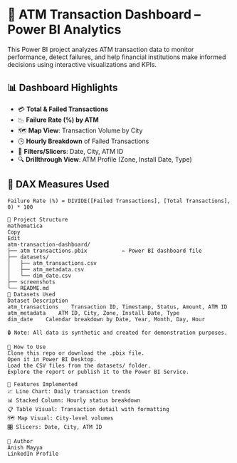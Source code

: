 # 🏧 ATM Transaction Dashboard – Power BI Analytics

This Power BI project analyzes ATM transaction data to monitor performance, detect failures, and help financial institutions make informed decisions using interactive visualizations and KPIs.

## 📊 Dashboard Highlights

- 💳 **Total & Failed Transactions**
- 📉 **Failure Rate (%) by ATM**
- 🗺️ **Map View**: Transaction Volume by City
- 🕒 **Hourly Breakdown** of Failed Transactions
- 📅 **Filters/Slicers**: Date, City, ATM ID
- 🔍 **Drillthrough View**: ATM Profile (Zone, Install Date, Type)

## 🧾 DAX Measures Used

```DAX
Failure Rate (%) = DIVIDE([Failed Transactions], [Total Transactions], 0) * 100

📁 Project Structure
mathematica
Copy
Edit
atm-transaction-dashboard/
├── atm transactions.pbix           ← Power BI dashboard file
├── datasets/
│   ├── atm_transactions.csv
│   ├── atm_metadata.csv
│   └── dim_date.csv
├── screenshots
└── README.md
📂 Datasets Used
Dataset	Description
atm_transactions	Transaction ID, Timestamp, Status, Amount, ATM ID
atm_metadata	ATM ID, City, Zone, Install Date, Type
dim_date	Calendar breakdown by Date, Year, Month, Day, Hour

🔒 Note: All data is synthetic and created for demonstration purposes.

🚀 How to Use
Clone this repo or download the .pbix file.
Open it in Power BI Desktop.
Load the CSV files from the datasets/ folder.
Explore the report or publish it to the Power BI Service.

🔁 Features Implemented
📈 Line Chart: Daily transaction trends
📊 Stacked Column: Hourly status breakdown
📋 Table Visual: Transaction detail with formatting
🗺️ Map Visual: City-level volumes
🎛️ Slicers: Date, City, ATM ID

👤 Author
Anish Mayya
LinkedIn Profile

